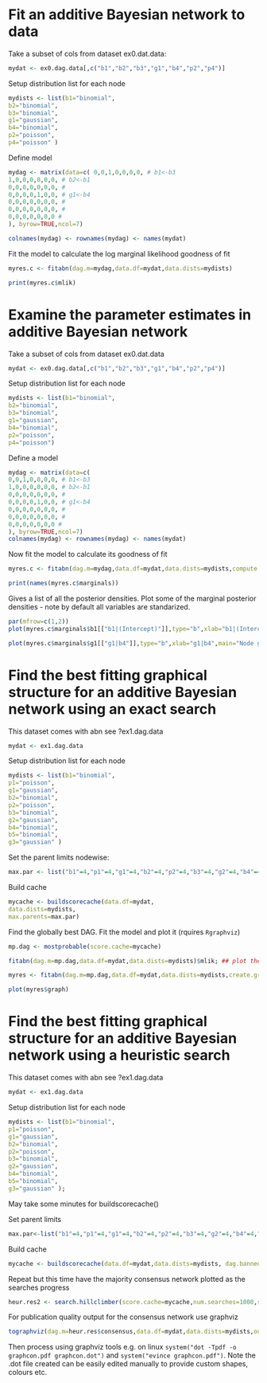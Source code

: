 # Fit an additive Bayesian network to data

Take a subset of cols from dataset ex0.dat.data:

```r
mydat <- ex0.dag.data[,c("b1","b2","b3","g1","b4","p2","p4")]
```

Setup distribution list for each node 

```r
mydists <- list(b1="binomial",
b2="binomial", 
b3="binomial", 
g1="gaussian", 
b4="binomial",
p2="poisson", 
p4="poisson" )
```

Define model 

```r
mydag <- matrix(data=c( 0,0,1,0,0,0,0, # b1<-b3 
1,0,0,0,0,0,0, # b2<-b1 
0,0,0,0,0,0,0, # 
0,0,0,0,1,0,0, # g1<-b4 
0,0,0,0,0,0,0, # 
0,0,0,0,0,0,0, # 
0,0,0,0,0,0,0 # 
), byrow=TRUE,ncol=7)

colnames(mydag) <- rownames(mydag) <- names(mydat)
```

Fit the model to calculate the log marginal likelihood goodness of fit

```r
myres.c <- fitabn(dag.m=mydag,data.df=mydat,data.dists=mydists)

print(myres.c$mlik)
```

# Examine the parameter estimates in additive Bayesian network

Take a subset of cols from dataset ex0.dat.data

```r
mydat <- ex0.dag.data[,c("b1","b2","b3","g1","b4","p2","p4")]
```

Setup distribution list for each node 

```r
mydists <- list(b1="binomial", 
b2="binomial", 
b3="binomial", 
g1="gaussian", 
b4="binomial", 
p2="poisson", 
p4="poisson")
```

Define a model 

```r
mydag <- matrix(data=c(
0,0,1,0,0,0,0, # b1<-b3 
1,0,0,0,0,0,0, # b2<-b1 
0,0,0,0,0,0,0, # 
0,0,0,0,1,0,0, # g1<-b4 
0,0,0,0,0,0,0, # 
0,0,0,0,0,0,0, # 
0,0,0,0,0,0,0 #
), byrow=TRUE,ncol=7)
colnames(mydag) <- rownames(mydag) <- names(mydat)
```

Now fit the model to calculate its goodness of fit

```r
myres.c <- fitabn(dag.m=mydag,data.df=mydat,data.dists=mydists,compute.fixed=TRUE)

print(names(myres.c$marginals))
```

Gives a list of all the posterior densities. Plot some of the marginal posterior densities - note by default all variables are standarized. 

```r
par(mfrow=c(1,2))
plot(myres.c$marginals$b1[["b1|(Intercept)"]],type="b",xlab="b1|(Intercept)", main="Node b1, Intercept",pch="+",col="green")

plot(myres.c$marginals$g1[["g1|b4"]],type="b",xlab="g1|b4",main="Node g1, parameter b4",pch="+",col="orange")
```

# Find the best fitting graphical structure for an additive Bayesian network using an exact search

This dataset comes with abn see ?ex1.dag.data

```r
mydat <- ex1.dag.data 
```
Setup distribution list for each node 

```r
mydists <- list(b1="binomial", 
p1="poisson", 
g1="gaussian", 
b2="binomial", 
p2="poisson", 
b3="binomial", 
g2="gaussian", 
b4="binomial", 
b5="binomial", 
g3="gaussian" ) 
```

Set the parent limits nodewise:

```r
max.par <- list("b1"=4,"p1"=4,"g1"=4,"b2"=4,"p2"=4,"b3"=4,"g2"=4,"b4"=4,"b5"=4,"g3"=4)
```

Build cache 

```r
mycache <- buildscorecache(data.df=mydat, 
data.dists=mydists,
max.parents=max.par)
```

Find the globally best DAG. Fit the model and plot it (rquires `Rgraphviz`)

```r
mp.dag <- mostprobable(score.cache=mycache)

fitabn(dag.m=mp.dag,data.df=mydat,data.dists=mydists)$mlik; ## plot the best model - requires Rgraphviz 

myres <- fitabn(dag.m=mp.dag,data.df=mydat,data.dists=mydists,create.graph=TRUE)

plot(myres$graph)
```


# Find the best fitting graphical structure for an additive Bayesian network using a heuristic search

This dataset comes with abn see ?ex1.dag.data

```r
mydat <- ex1.dag.data 
```

Setup distribution list for each node 

```r
mydists <- list(b1="binomial", 
p1="poisson", 
g1="gaussian", 
b2="binomial", 
p2="poisson", 
b3="binomial", 
g2="gaussian", 
b4="binomial", 
b5="binomial", 
g3="gaussian" );
```

May take some minutes for buildscorecache() 

Set parent limits 

```r
max.par<-list("b1"=4,"p1"=4,"g1"=4,"b2"=4,"p2"=4,"b3"=4,"g2"=4,"b4"=4,"b5"=4,"g3"=4); 
```

Build cache 

```r
mycache <- buildscorecache(data.df=mydat,data.dists=mydists, dag.banned=ban, dag.retained=retain,max.parents=max.par); 
```

Repeat but this time have the majority consensus network plotted as the searches progress

```r
heur.res2 <- search.hillclimber(score.cache=mycache,num.searches=1000,seed=0,verbose=FALSE, trace=TRUE,timing.on=FALSE)
```

For publication quality output for the consensus network use graphviz

```r
tographviz(dag.m=heur.res$consensus,data.df=mydat,data.dists=mydists,outfile="graphcon.dot"); 
```

Then process using graphviz tools e.g. on linux `system("dot -Tpdf -o graphcon.pdf graphcon.dot")` and `system("evince graphcon.pdf")`. Note the .dot file created can be easily edited manually to provide custom shapes, colours etc. 